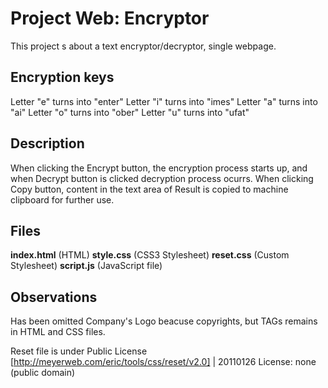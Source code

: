 # Project Web: Encryptor

This project s about a text encryptor/decryptor, single webpage.

## Encryption keys

Letter "e" turns into "enter"
Letter "i" turns into "imes"
Letter "a" turns into "ai"
Letter "o" turns into "ober"
Letter "u" turns into "ufat"

## Description

When clicking the Encrypt button, the encryption process starts up, and when Decrypt button is clicked decryption process ocurrs. When clicking Copy button, content in the text area of Result is copied to machine clipboard for further use.


## Files

**index.html** (HTML)
**style.css** (CSS3 Stylesheet)
**reset.css** (Custom Stylesheet)
**script.js** (JavaScript file)

## Observations

Has been omitted Company's Logo beacuse copyrights, but TAGs remains in HTML and CSS files.

Reset file is under Public License [http://meyerweb.com/eric/tools/css/reset/v2.0] | 20110126   License: none (public domain)


